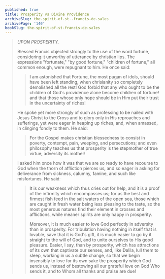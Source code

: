 ```yaml
---
published: true
title: Prosperity vs Divine Providence
archiveSlug: the-spirit-of-st.-francis-de-sales
archivePage: '140'
bookSlug: the-spirit-of-st-francis-de-sales
---
```


> *UPON PROSPERITY.*
> 
> Blessed Francis objected strongly to the use of the word fortune, considering it unworthy of utterance by christian lips. The expressions "fortunate," "by good fortune," "children of fortune," all common enough, were repugnant to him. He once said:
> 
>> I am astonished that Fortune, the most pagan of idols, should have been left standing, when chrisianity so completely demolished all the rest! God forbid that any who ought to be the children of God's providence alone become children of fortune! and that those whose only hope should be in Him put their trust in the uncertainty of riches!
> 
> He spoke yet more strongly of such as professing to be nailed with Jesus Christ to the Cross and to glory only in His reproaches and sufferings, yet were eager in heaping up riches, and, when amassed, in clinging fondly to them. He said:
> 
>> For the Gospel makes christian blessedness to consist in poverty, contempt, pain, weeping, and persecutions; and even philosophy teaches us that prosperity is the stepmother of true virtue, adversity its mother!
> 
> I asked him once how it was that we are so ready to have recourse to God when the thorn of affliction pierces us, and so eager in asking for deliverance from sickness, calumny, famine, and such like misfortunes. He said:
> 
>> It is our weakness which thus cries out for help, and it is a proof of the infirmity which encompasses us; for as the best and firmest fish feed in the salt waters of the open sea, those which are caught in fresh water being less pleasing to the taste, so the most generous natures find their element in crosses and afflictions, while meaner spirits are only happy in prosperity.
>> 
>> Moreover, it is much easier to love God perfectly in adversity than in prosperity. For tribulation having nothing in itself that is lovable, save that it is God's gift, it is much easier to go by it straight to the will of God, and to unite ourselves to His good pleasure. Easier, I say, than by prosperity, which has attractions of its own that captivate our senses, and, like Dalila, lull them to sleep, working in us a subtle change, so that we begin insensibly to love for its own sake the prosperity which God sends us, instead of bestowing all our grateful love on God Who sends it, and to Whom all thanks and praise are due!

